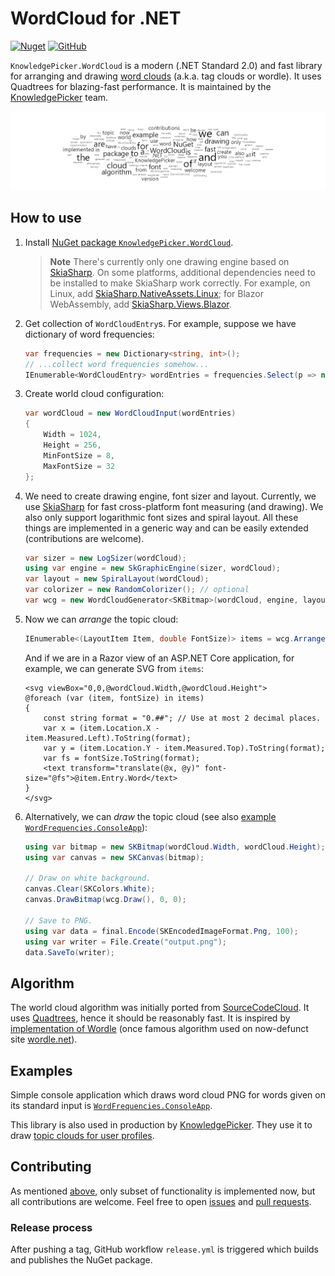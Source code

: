 # WordCloud for .NET

[![Nuget](https://img.shields.io/nuget/v/KnowledgePicker.WordCloud?logo=nuget)](https://www.nuget.org/packages/KnowledgePicker.WordCloud/)
[![GitHub](https://img.shields.io/github/last-commit/knowledgepicker/word-cloud/master?logo=github)](https://github.com/knowledgepicker/word-cloud)

`KnowledgePicker.WordCloud` is a modern (.NET Standard 2.0) and fast library for arranging and drawing [word clouds](https://knowledgepicker.com/t/427/tag-word-cloud) (a.k.a. tag clouds or wordle). It uses Quadtrees for blazing-fast performance. It is maintained by the [KnowledgePicker](https://knowledgepicker.com) team.

![Sample Word Cloud](example.png)

## How to use

1. Install [NuGet package `KnowledgePicker.WordCloud`](https://www.nuget.org/packages/KnowledgePicker.WordCloud/).

   > **Note** There's currently only one drawing engine based on [SkiaSharp](https://github.com/mono/SkiaSharp). On some platforms, additional dependencies need to be installed to make SkiaSharp work correctly. For example, on Linux, add [SkiaSharp.NativeAssets.Linux](https://www.nuget.org/packages/SkiaSharp.NativeAssets.Linux); for Blazor WebAssembly, add [SkiaSharp.Views.Blazor](https://www.nuget.org/packages/SkiaSharp.Views.Blazor).

2. Get collection of `WordCloudEntry`s. For example, suppose we have dictionary of word frequencies:

   ```cs
   var frequencies = new Dictionary<string, int>();
   // ...collect word frequencies somehow...
   IEnumerable<WordCloudEntry> wordEntries = frequencies.Select(p => new WordCloudEntry(p.Key, p.Value));
   ```

3. Create world cloud configuration:

   ```cs
   var wordCloud = new WordCloudInput(wordEntries)
   {
       Width = 1024,
       Height = 256,
       MinFontSize = 8,
       MaxFontSize = 32
   };
   ```

4. We need to create drawing engine, font sizer and layout. Currently, we use [SkiaSharp](https://github.com/mono/SkiaSharp) for fast cross-platform font measuring (and drawing). We also only support logarithmic font sizes and spiral layout. All these things are implemented in a generic way and can be easily extended (contributions are welcome).

   ```cs
   var sizer = new LogSizer(wordCloud);
   using var engine = new SkGraphicEngine(sizer, wordCloud);
   var layout = new SpiralLayout(wordCloud);
   var colorizer = new RandomColorizer(); // optional
   var wcg = new WordCloudGenerator<SKBitmap>(wordCloud, engine, layout, colorizer);
   ```

5. Now we can *arrange* the topic cloud:

   ```cs
   IEnumerable<(LayoutItem Item, double FontSize)> items = wcg.Arrange();
   ```

   And if we are in a Razor view of an ASP.NET Core application, for example, we can generate SVG from `items`:

   ```cshtml
   <svg viewBox="0,0,@wordCloud.Width,@wordCloud.Height">
   @foreach (var (item, fontSize) in items)
   {
       const string format = "0.##"; // Use at most 2 decimal places.
       var x = (item.Location.X - item.Measured.Left).ToString(format);
       var y = (item.Location.Y - item.Measured.Top).ToString(format);
       var fs = fontSize.ToString(format);
       <text transform="translate(@x, @y)" font-size="@fs">@item.Entry.Word</text>
   }
   </svg>
   ```

6. Alternatively, we can *draw* the topic cloud (see also [example `WordFrequencies.ConsoleApp`](examples/WordFrequency.ConsoleApp)):

   ```cs
   using var bitmap = new SKBitmap(wordCloud.Width, wordCloud.Height);
   using var canvas = new SKCanvas(bitmap);

   // Draw on white background.
   canvas.Clear(SKColors.White);
   canvas.DrawBitmap(wcg.Draw(), 0, 0);

   // Save to PNG.
   using var data = final.Encode(SKEncodedImageFormat.Png, 100);
   using var writer = File.Create("output.png");
   data.SaveTo(writer);
   ```

## Algorithm

The world cloud algorithm was initially ported from [SourceCodeCloud](https://archive.codeplex.com/?p=sourcecodecloud). It uses [Quadtrees](https://en.wikipedia.org/wiki/Quadtree), hence it should be reasonably fast. It is inspired by [implementation of Wordle](https://stackoverflow.com/a/1478314) (once famous algorithm used on
now-defunct site [wordle.net](https://web.archive.org/web/20201206102909/http://www.wordle.net/)).

## Examples

Simple console application which draws word cloud PNG for words given on its standard input is [`WordFrequencies.ConsoleApp`](examples/WordFrequency.ConsoleApp).

This library is also used in production by [KnowledgePicker](https://knowledgepicker.com). They use it to draw [topic clouds for user profiles](https://knowledgepicker.com/profiles).

## Contributing

As mentioned [above](#how-to-use), only subset of functionality is implemented now, but all contributions are welcome. Feel free to open [issues](https://github.com/knowledgepicker/word-cloud/issues) and [pull requests](https://github.com/knowledgepicker/word-cloud/pulls).

### Release process

After pushing a tag, GitHub workflow `release.yml` is triggered which builds and publishes the NuGet package.
